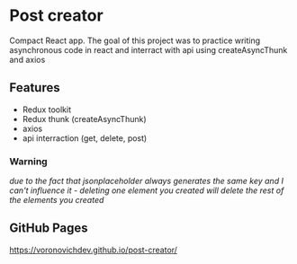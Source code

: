 # Post creator

Compact React app. The goal of this project was to practice writing asynchronous code in react and interract with api using createAsyncThunk and axios

## Features
+ Redux toolkit
+ Redux thunk (createAsyncThunk)
+ axios
+ api interraction (get, delete, post) 

### Warning
*due to the fact that jsonplaceholder always generates the same key and I can't influence it - deleting one element you created will delete the rest of the elements you created*

## GitHub Pages
https://voronovichdev.github.io/post-creator/

